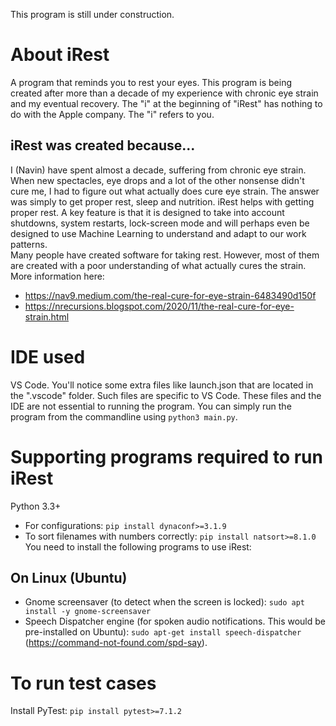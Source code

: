 This program is still under construction.

# About iRest  
A program that reminds you to rest your eyes. This program is being created after more than a decade of my experience with chronic eye strain and my eventual recovery. The "i" at the beginning of "iRest" has nothing to do with the Apple company. The "i" refers to you.

## iRest was created because...
I (Navin) have spent almost a decade, suffering from chronic eye strain. When new spectacles, eye drops and a lot of the other nonsense didn't cure me, I had to figure out what actually does cure eye strain. The answer was simply to get proper rest, sleep and nutrition. iRest helps with getting proper rest. A key feature is that it is designed to take into account shutdowns, system restarts, lock-screen mode and will perhaps even be designed to use Machine Learning to understand and adapt to our work patterns.   
Many people have created software for taking rest. However, most of them are created with a poor understanding of what actually cures the strain.  
More information here:  
* https://nav9.medium.com/the-real-cure-for-eye-strain-6483490d150f
* https://nrecursions.blogspot.com/2020/11/the-real-cure-for-eye-strain.html
  
# IDE used  
VS Code. You'll notice some extra files like launch.json that are located in the ".vscode" folder. Such files are specific to VS Code. These files and the IDE are not essential to running the program. You can simply run the program from the commandline using `python3 main.py`.

# Supporting programs required to run iRest 
Python 3.3+   
* For configurations: `pip install dynaconf>=3.1.9`  
* To sort filenames with numbers correctly: `pip install natsort>=8.1.0`
You need to install the following programs to use iRest:  
  
## On Linux (Ubuntu)  
* Gnome screensaver (to detect when the screen is locked): `sudo apt install -y gnome-screensaver`
* Speech Dispatcher engine (for spoken audio notifications. This would be pre-installed on Ubuntu): `sudo apt-get install speech-dispatcher` (https://command-not-found.com/spd-say).
  
  
# To run test cases  
Install PyTest: `pip install pytest>=7.1.2`  

